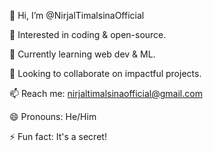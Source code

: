 👋 Hi, I’m @NirjalTimalsinaOfficial

👀 Interested in coding & open-source.

🌱 Currently learning web dev & ML.

💞️ Looking to collaborate on impactful projects.

📫 Reach me: nirjaltimalsinaofficial@gmail.com

😄 Pronouns: He/Him

⚡ Fun fact: It's a secret!
